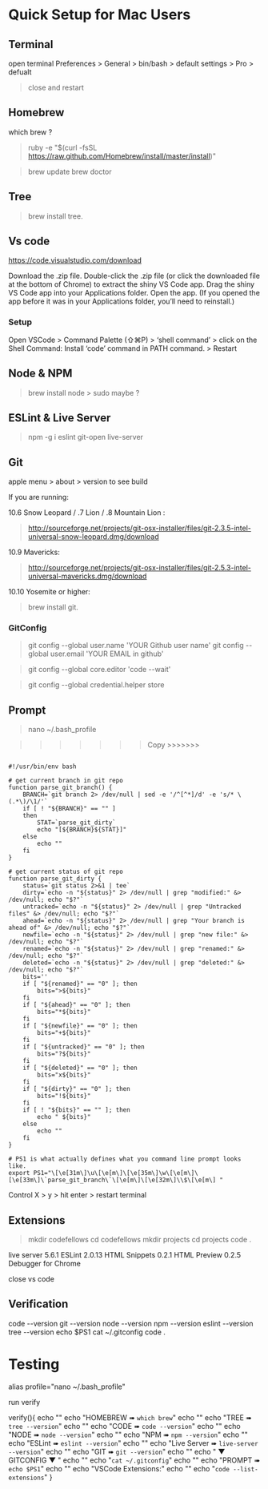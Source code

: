 # Quick Setup for Mac Users

## Terminal

open terminal
Preferences > General > bin/bash > default 
settings > Pro > defualt
> close and restart

## Homebrew
which brew ? 

 > ruby -e "$(curl -fsSL https://raw.github.com/Homebrew/install/master/install)"

 > brew update
 > brew doctor

## Tree
 > brew install tree. 

## Vs code 
https://code.visualstudio.com/download

Download the .zip file.
Double-click the .zip file (or click the downloaded file at the bottom of Chrome) to extract the shiny VS Code app.
Drag the shiny VS Code app into your Applications folder.
Open the app. (If you opened the app before it was in your Applications folder, you’ll need to reinstall.)

### Setup 
Open VSCode > Command Palette (⇧⌘P) > ‘shell command’ > click on the Shell Command: Install ‘code’ command in PATH command. > Restart 

## Node & NPM
 > brew install node  > sudo maybe ?

## ESLint & Live Server
 > npm -g i eslint git-open live-server

## Git
apple menu > about > version to see build

If you are running:

10.6 Snow Leopard / .7 Lion / .8 Mountain Lion : 
 > http://sourceforge.net/projects/git-osx-installer/files/git-2.3.5-intel-universal-snow-leopard.dmg/download

10.9 Mavericks: 
 > http://sourceforge.net/projects/git-osx-installer/files/git-2.5.3-intel-universal-mavericks.dmg/download

10.10 Yosemite or higher:
 > brew install git.

### GitConfig
 > git config --global user.name 'YOUR Github user name'
 > git config --global user.email 'YOUR EMAIL in github'

 > git config --global core.editor 'code --wait'

 > git config --global credential.helper store

## Prompt
 > nano ~/.bash_profile

>>>>>>> Copy >>>>>>>

```

#!/usr/bin/env bash

# get current branch in git repo
function parse_git_branch() {
	BRANCH=`git branch 2> /dev/null | sed -e '/^[^*]/d' -e 's/* \(.*\)/\1/'`
	if [ ! "${BRANCH}" == "" ]
	then
		STAT=`parse_git_dirty`
		echo "[${BRANCH}${STAT}]"
	else
		echo ""
	fi
}

# get current status of git repo
function parse_git_dirty {
	status=`git status 2>&1 | tee`
	dirty=`echo -n "${status}" 2> /dev/null | grep "modified:" &> /dev/null; echo "$?"`
	untracked=`echo -n "${status}" 2> /dev/null | grep "Untracked files" &> /dev/null; echo "$?"`
	ahead=`echo -n "${status}" 2> /dev/null | grep "Your branch is ahead of" &> /dev/null; echo "$?"`
	newfile=`echo -n "${status}" 2> /dev/null | grep "new file:" &> /dev/null; echo "$?"`
	renamed=`echo -n "${status}" 2> /dev/null | grep "renamed:" &> /dev/null; echo "$?"`
	deleted=`echo -n "${status}" 2> /dev/null | grep "deleted:" &> /dev/null; echo "$?"`
	bits=''
	if [ "${renamed}" == "0" ]; then
		bits=">${bits}"
	fi
	if [ "${ahead}" == "0" ]; then
		bits="*${bits}"
	fi
	if [ "${newfile}" == "0" ]; then
		bits="+${bits}"
	fi
	if [ "${untracked}" == "0" ]; then
		bits="?${bits}"
	fi
	if [ "${deleted}" == "0" ]; then
		bits="x${bits}"
	fi
	if [ "${dirty}" == "0" ]; then
		bits="!${bits}"
	fi
	if [ ! "${bits}" == "" ]; then
		echo " ${bits}"
	else
		echo ""
	fi
}

# PS1 is what actually defines what you command line prompt looks like.
export PS1="\[\e[31m\]\u\[\e[m\]\[\e[35m\]\w\[\e[m\]\[\e[33m\]\`parse_git_branch\`\[\e[m\]\[\e[32m\]\\$\[\e[m\] "

```
>>>>>>>>>>>>>>>>>>>>

Control X > y > hit enter > restart terminal

 ## Extensions

 > mkdir codefellows
 > cd codefellows
 > mkdir projects
 > cd projects
 > code .


live server 5.6.1
ESLint 2.0.13
HTML Snippets 0.2.1
HTML Preview 0.2.5
Debugger for Chrome

close vs code

## Verification

code --version
git --version
node --version
npm --version
eslint --version
tree --version
echo $PS1
cat ~/.gitconfig
code .


# Testing

alias profile="nano ~/.bash_profile"

run verify

verify(){
  echo ""
  echo "HOMEBREW ➠  `which brew`"
  echo ""
  echo "TREE ➠  `tree --version`"
  echo ""
  echo "CODE ➠  `code --version`"
  echo ""
  echo "NODE ➠  `node --version`"
  echo ""
  echo "NPM ➠  `npm --version`"
  echo ""
  echo "ESLint ➠  `eslint --version`"
  echo ""
  echo "Live Server ➠  `live-server --version`"
  echo ""
  echo "GIT ➠  `git --version`"
  echo ""
  echo " ▼ GITCONFIG ▼ "
  echo ""
  echo "`cat ~/.gitconfig`"
  echo ""
  echo "PROMPT ➠  `echo $PS1`"
  echo ""
  echo "VSCode Extensions:"
  echo ""
  echo "`code --list-extensions`"
}
```